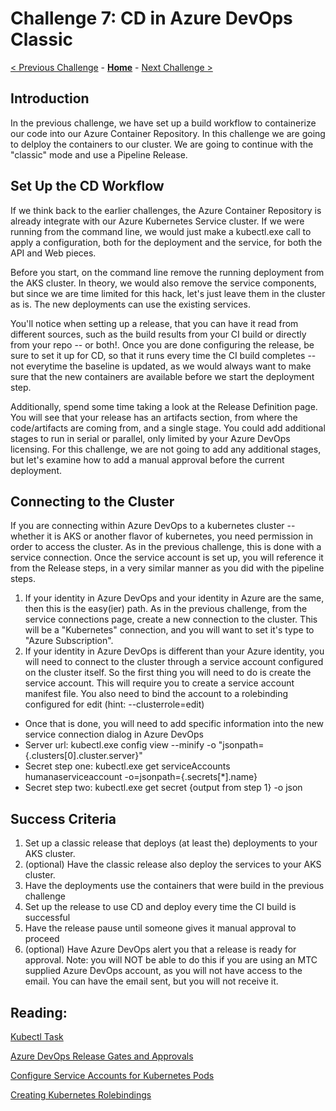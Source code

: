 # Challenge 7: CD in Azure DevOps Classic

[< Previous Challenge](./06-CI-in-Azure-Devops-Classic.md) - **[Home](../README.md)** - [Next Challenge >](./08-CI-CD-in-Azure-DevOps-Yaml.md)

## Introduction

In the previous challenge, we have set up a build workflow to containerize our code into our Azure Container Repository.  In this challenge we are going to delploy the containers to our cluster.  We are going to continue with the "classic" mode and use a Pipeline Release.

## Set Up the CD Workflow

If we think back to the earlier challenges, the Azure Container Repository is already integrate with our Azure Kubernetes Service cluster.  If we were running from the command line, we would just make a kubectl.exe call to apply a configuration, both for the deployment and the service, for both the API and Web pieces.

Before you start, on the command line remove the running deployment from the AKS cluster.  In theory, we would also remove the service components, but since we are time limited for this hack, let's just leave them in the cluster as is.  The new deployments can use the existing services.

You'll notice when setting up a release, that you can have it read from different sources, such as the build results from your CI build or directly from your repo -- or both!.  Once you are done configuring the release, be sure to set it up for CD, so that it runs every time the CI build completes -- not everytime the baseline is updated, as we would always want to make sure that the new containers are available before we start the deployment step.

Additionally, spend some time taking a look at the Release Definition page.  You will see that your release has an artifacts section, from where the code/artifacts are coming from, and a single stage.  You could add additional stages to run in serial or parallel, only limited by your Azure DevOps licensing.  For this challenge, we are not going to add any additional stages, but let's examine how to add a manual approval before the current deployment.

## Connecting to the Cluster

If you are connecting within Azure DevOps to a kubernetes cluster -- whether it is AKS or another flavor of kubernetes, you need permission in order to access the cluster.  As in the previous challenge, this is done with a service connection.  Once the service account is set up, you will reference it from the Release steps, in a very similar manner as you did with the pipeline steps.

1. If your identity in Azure DevOps and your identity in Azure are the same, then this is the easy(ier) path.  As in the previous challenge, from the service connections page, create a new connection to the cluster.  This will be a "Kubernetes" connection, and you will want to set it's type to "Azure Subscription".
1. If your identity in Azure DevOps is different than your Azure identity, you will need to connect to the cluster through a service account configured on the cluster itself.  So the first thing you will need to do is create the service account.  This will require you to create a service account manifest file.  You also need to bind the account to a rolebinding configured for edit (hint: --clusterrole=edit)
  * Once that is done, you will need to add specific information into the new service connection dialog in Azure DevOps
  * Server url: kubectl.exe config view --minify -o "jsonpath={.clusters[0].cluster.server}"
  * Secret step one: kubectl.exe get serviceAccounts humanaserviceaccount -o=jsonpath={.secrets[*].name}
  * Secret step two: kubectl.exe get secret {output from step 1} -o json

## Success Criteria

1. Set up a classic release that deploys (at least the) deployments to your AKS cluster.
1. (optional) Have the classic release also deploy the services to your AKS cluster.
1. Have the deployments use the containers that were build in the previous challenge
1. Set up the release to use CD and deploy every time the CI build is successful
1. Have the release pause until someone gives it manual approval to proceed
1. (optional) Have Azure DevOps alert you that a release is ready for approval.  Note: you will NOT be able to do this if you are using an MTC supplied Azure DevOps account, as you will not have access to the email.  You can have the email sent, but you will not receive it.


## Reading:

[Kubectl Task](https://docs.microsoft.com/en-us/azure/devops/pipelines/tasks/deploy/kubernetes?view=azure-devops)

[Azure DevOps Release Gates and Approvals](https://docs.microsoft.com/en-us/azure/devops/pipelines/release/approvals/?view=azure-devops)

[Configure Service Accounts for Kubernetes Pods](https://kubernetes.io/docs/tasks/configure-pod-container/configure-service-account/)

[Creating Kubernetes Rolebindings](https://kubernetes.io/docs/reference/access-authn-authz/rbac/#kubectl-create-rolebinding)
